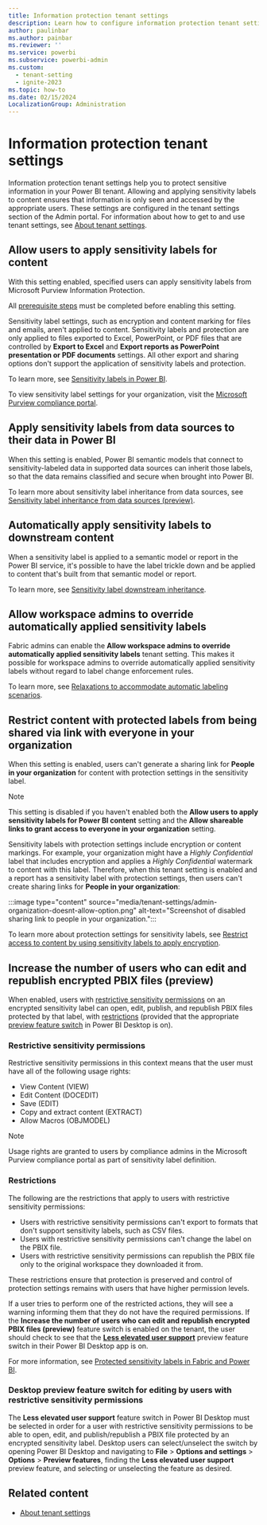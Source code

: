 ```yaml
---
title: Information protection tenant settings
description: Learn how to configure information protection tenant settings in Fabric.
author: paulinbar
ms.author: painbar
ms.reviewer: ''
ms.service: powerbi
ms.subservice: powerbi-admin
ms.custom:
  - tenant-setting
  - ignite-2023
ms.topic: how-to
ms.date: 02/15/2024
LocalizationGroup: Administration
---
```


# Information protection tenant settings

Information protection tenant settings help you to protect sensitive information in your Power BI tenant. Allowing and applying sensitivity labels to content ensures that information is only seen and accessed by the appropriate users. These settings are configured in the tenant settings section of the Admin portal. For information about how to get to and use tenant settings, see [About tenant settings](tenant-settings-index.md).

## Allow users to apply sensitivity labels for content

With this setting enabled, specified users can apply sensitivity labels from Microsoft Purview Information Protection.

All [prerequisite steps](/power-bi/enterprise/service-security-enable-data-sensitivity-labels#licensing-and-requirements) must be completed before enabling this setting.

Sensitivity label settings, such as encryption and content marking for files and emails, aren't applied to content. Sensitivity labels and protection are only applied to files exported to Excel, PowerPoint, or PDF files that are controlled by **Export to Excel** and **Export reports as PowerPoint presentation or PDF documents** settings. All other export and sharing options don't support the application of sensitivity labels and protection.

To learn more, see [Sensitivity labels in Power BI](/power-bi/enterprise/service-security-sensitivity-label-overview).

To view sensitivity label settings for your organization, visit the [Microsoft Purview compliance portal](https://protection.officeppe.com/sensitivity?flight=EnableMIPLabels).

## Apply sensitivity labels from data sources to their data in Power BI

When this setting is enabled, Power BI semantic models that connect to sensitivity-labeled data in supported data sources can inherit those labels, so that the data remains classified and secure when brought into Power BI.

To learn more about sensitivity label inheritance from data sources, see [Sensitivity label inheritance from data sources (preview)](/power-bi/enterprise/service-security-sensitivity-label-inheritance-from-data-sources).

## Automatically apply sensitivity labels to downstream content

When a sensitivity label is applied to a semantic model or report in the Power BI service, it's possible to have the label trickle down and be applied to content that's built from that semantic model or report.

To learn more, see [Sensitivity label downstream inheritance](/power-bi/enterprise/service-security-sensitivity-label-downstream-inheritance).

## Allow workspace admins to override automatically applied sensitivity labels

Fabric admins can enable the **Allow workspace admins to override automatically applied sensitivity labels** tenant setting. This makes it possible for workspace admins to override automatically applied sensitivity labels without regard to label change enforcement rules.

To learn more, see [Relaxations to accommodate automatic labeling scenarios](/power-bi/enterprise/service-security-sensitivity-label-change-enforcement#relaxations-to-accommodate-automatic-labeling-scenarios).

## Restrict content with protected labels from being shared via link with everyone in your organization

When this setting is enabled, users can't generate a sharing link for **People in your organization** for content with protection settings in the sensitivity label.

> [!NOTE]
> This setting is disabled if you haven't enabled both the **Allow users to apply sensitivity labels for Power BI content** setting and the **Allow shareable links to grant access to everyone in your organization** setting.

Sensitivity labels with protection settings include encryption or content markings. For example, your organization might have a *Highly Confidential* label that includes encryption and applies a *Highly Confidential* watermark to content with this label. Therefore, when this tenant setting is enabled and a report has a sensitivity label with protection settings, then users can't create sharing links for **People in your organization**:

:::image type="content" source="media/tenant-settings/admin-organization-doesnt-allow-option.png" alt-text="Screenshot of disabled sharing link to people in your organization.":::

To learn more about protection settings for sensitivity labels, see [Restrict access to content by using sensitivity labels to apply encryption](/microsoft-365/compliance/encryption-sensitivity-labels).

## Increase the number of users who can edit and republish encrypted PBIX files (preview)

When enabled, users with [restrictive sensitivity permissions](#restrictive-sensitivity-permissions) on an encrypted sensitivity label can open, edit, publish, and republish PBIX files protected by that label, with [restrictions](#restrictions) (provided that the appropriate [preview feature switch](#desktop-preview-feature-switch-for-editing-by-users-with-restrictive-sensitivity-permissions) in Power BI Desktop is on).

### Restrictive sensitivity permissions

Restrictive sensitivity permissions in this context means that the user must have all of the following usage rights:

  * View Content (VIEW)
  * Edit Content (DOCEDIT)
  * Save (EDIT)
  * Copy and extract content (EXTRACT)
  * Allow Macros (OBJMODEL)

   > [!NOTE]
   > Usage rights are granted to users by compliance admins in the Microsoft Purview compliance portal as part of sensitivity label definition.

### Restrictions

The following are the restrictions that apply to users with restrictive sensitivity permissions:

* Users with restrictive sensitivity permissions can't export to formats that don't support sensitivity labels, such as CSV files.
* Users with restrictive sensitivity permissions can't change the label on the PBIX file.
* Users with restrictive sensitivity permissions can republish the PBIX file only to the original workspace they downloaded it from.

These restrictions ensure that protection is preserved and control of protection settings remains with users that have higher permission levels.

If a user tries to perform one of the restricted actions, they will see a warning informing them that they do not have the required permissions. If the **Increase the number of users who can edit and republish encrypted PBIX files (preview)** feature switch is enabled on the tenant, the user should check to see that the **[Less elevated user support](#desktop-preview-feature-switch-for-editing-by-users-with-restrictive-sensitivity-permissions)** preview feature switch in their Power BI Desktop app is on.

For more information, see [Protected sensitivity labels in Fabric and Power BI](../governance/protected-sensitivity-labels.md).

### Desktop preview feature switch for editing by users with restrictive sensitivity permissions

The **Less elevated user support** feature switch in Power BI Desktop must be selected in order for a user with restrictive sensitivity permissions to be able to open, edit, and publish/republish a PBIX file protected by an encrypted sensitivity label. Desktop users can select/unselect the switch by opening Power BI Desktop and navigating to **File** > **Options and settings** > **Options** > **Preview features**, finding the **Less elevated user support** preview feature, and selecting or unselecting the feature as desired.

## Related content

* [About tenant settings](tenant-settings-index.md)
